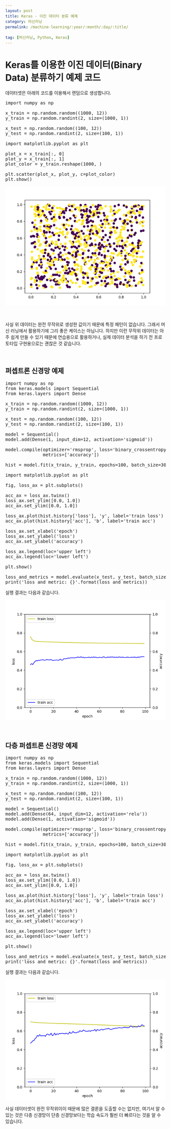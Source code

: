 ```yaml
---
layout: post
title: Keras - 이진 데이터 분류 예제
category: 머신러닝
permalink: /machine-learning/:year/:month/:day/:title/

tag: [머신러닝, Python, Keras]
---
```

# Keras를 이용한 이진 데이터(Binary Data) 분류하기 예제 코드

데이터셋은 아래의 코드를 이용해서 랜덤으로 생성합니다.

<pre class="prettyprint">
import numpy as np

x_train = np.random.random((1000, 12))
y_train = np.random.randint(2, size=(1000, 1))

x_test = np.random.random((100, 12))
y_test = np.random.randint(2, size=(100, 1))

import matplotlib.pyplot as plt

plot_x = x_train[:, 0]
plot_y = x_train[:, 1]
plot_color = y_train.reshape(1000, )

plt.scatter(plot_x, plot_y, c=plot_color)
plt.show()
</pre>

![Image](/assets/machine-learning/040.png)

<br>

사실 위 데이터는 완전 무작위로 생성한 값이기 때문에 특정 패턴이 없습니다. 그래서 머신 러닝에서 활용하기에 그리 좋은 케이스는 아닙니다. 하지만 이런 무작위 데이터는 아주 쉽게 만들 수 있기 때문에 연습용으로 활용하거나, 실제 데이터 분석을 하기 전 프로토타입 구현용으로는 괜찮은 것 같습니다.

<br>

## 퍼셉트론 신경망 예제

<pre class="prettyprint">
import numpy as np
from keras.models import Sequential
from keras.layers import Dense

x_train = np.random.random((1000, 12))
y_train = np.random.randint(2, size=(1000, 1))

x_test = np.random.random((100, 12))
y_test = np.random.randint(2, size=(100, 1))

model = Sequential()
model.add(Dense(1, input_dim=12, activation='sigmoid'))

model.compile(optimizer='rmsprop', loss='binary_crossentropy',
              metrics=['accuracy'])

hist = model.fit(x_train, y_train, epochs=100, batch_size=30)

import matplotlib.pyplot as plt

fig, loss_ax = plt.subplots()

acc_ax = loss_ax.twinx()
loss_ax.set_ylim([0.0, 1.0])
acc_ax.set_ylim([0.0, 1.0])

loss_ax.plot(hist.history['loss'], 'y', label='train loss')
acc_ax.plot(hist.history['acc'], 'b', label='train acc')

loss_ax.set_xlabel('epoch')
loss_ax.set_ylabel('loss')
acc_ax.set_ylabel('accuracy')

loss_ax.legend(loc='upper left')
acc_ax.legend(loc='lower left')

plt.show()

loss_and_metrics = model.evaluate(x_test, y_test, batch_size=30)
print('loss_and_metric: {}'.format(loss_and_metrics))
</pre>

실행 결과는 다음과 같습니다.

![Image](/assets/machine-learning/041.png)

<br>

## 다층 퍼셉트론 신경망 예제

<pre class="prettyprint">
import numpy as np
from keras.models import Sequential
from keras.layers import Dense

x_train = np.random.random((1000, 12))
y_train = np.random.randint(2, size=(1000, 1))

x_test = np.random.random((100, 12))
y_test = np.random.randint(2, size=(100, 1))

model = Sequential()
model.add(Dense(64, input_dim=12, activation='relu'))
model.add(Dense(1, activation='sigmoid'))

model.compile(optimizer='rmsprop', loss='binary_crossentropy',
              metrics=['accuracy'])

hist = model.fit(x_train, y_train, epochs=100, batch_size=30)

import matplotlib.pyplot as plt

fig, loss_ax = plt.subplots()

acc_ax = loss_ax.twinx()
loss_ax.set_ylim([0.0, 1.0])
acc_ax.set_ylim([0.0, 1.0])

loss_ax.plot(hist.history['loss'], 'y', label='train loss')
acc_ax.plot(hist.history['acc'], 'b', label='train acc')

loss_ax.set_xlabel('epoch')
loss_ax.set_ylabel('loss')
acc_ax.set_ylabel('accuracy')

loss_ax.legend(loc='upper left')
acc_ax.legend(loc='lower left')

plt.show()

loss_and_metrics = model.evaluate(x_test, y_test, batch_size=30)
print('loss_and_metric: {}'.format(loss_and_metrics))
</pre>

실행 결과는 다음과 같습니다.

![Image](/assets/machine-learning/042.png)

사실 데이터셋이 완전 무작위이이 때문에 많은 결론을 도출할 수는 없지만, 여기서 알 수 있는 것은 다층 신경망이 단층 신경망보다는 학습 속도가 훨씬 더 빠르다는 것을 알 수 있습니다.